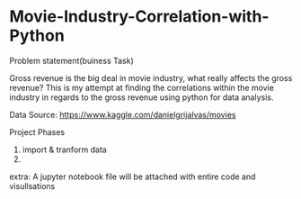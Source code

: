 # Movie-Industry-Correlation-with-Python

Problem statement(buiness Task)

Gross revenue is the big deal in movie industry, what really affects the gross revenue? This is my attempt at finding the correlations within the movie industry in regards to the gross revenue using python for data analysis.

Data Source:  https://www.kaggle.com/danielgrijalvas/movies

Project Phases
1. import & tranform data
2. 

extra: A jupyter notebook file will be attached with entire code and visullsations 
